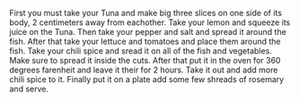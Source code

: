First you must take your Tuna and make big three slices on one side of its body, 2 centimeters away from eachother. Take your lemon and squeeze its juice on the Tuna. Then take your pepper and salt and spread it around the fish. After that take your lettuce and tomatoes and place them around the fish. Take your chili spice and sread it on all of the fish and vegetables. Make sure to spread it inside the cuts. After that put it in the oven for 360 degrees farenheit and leave it their for 2 hours. Take it out and add more chili spice to it. Finally put it on a plate add some few shreads of rosemary and serve.